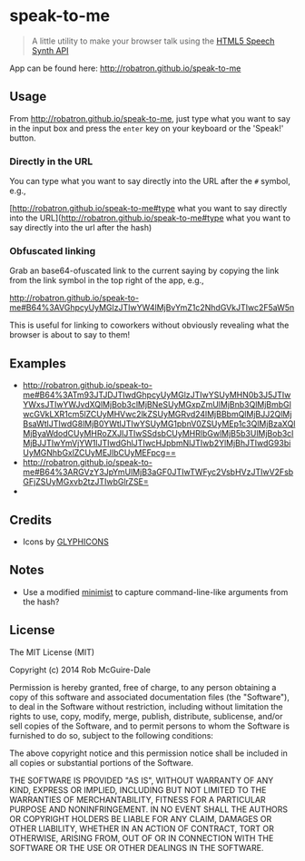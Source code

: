 # speak-to-me

> A little utility to make your browser talk using the [HTML5 Speech Synth API](http://updates.html5rocks.com/2014/01/Web-apps-that-talk---Introduction-to-the-Speech-Synthesis-API)

App can be found here: http://robatron.github.io/speak-to-me

## Usage

From http://robatron.github.io/speak-to-me, just type what you want to say in the input box and press the `enter` key on your keyboard or the 'Speak!' button.

### Directly in the URL

You can type what you want to say directly into the URL after the `#` symbol, e.g.,

  [http://robatron.github.io/speak-to-me#type what you want to say directly into the URL](http://robatron.github.io/speak-to-me#type what you want to say directly into the url after the hash)

### Obfuscated linking

Grab an base64-ofuscated link to the current saying by copying the link from the link symbol in the top right of the app, e.g., 

  http://robatron.github.io/speak-to-me#B64%3AVGhpcyUyMGlzJTIwYW4lMjBvYmZ1c2NhdGVkJTIwc2F5aW5n

This is useful for linking to coworkers without obviously revealing what the browser is about to say to them!

## Examples

- http://robatron.github.io/speak-to-me#B64%3ATm93JTJDJTIwdGhpcyUyMGlzJTIwYSUyMHN0b3J5JTIwYWxsJTIwYWJvdXQlMjBob3clMjBNeSUyMGxpZmUlMjBnb3QlMjBmbGlwcGVkLXR1cm5lZCUyMHVwc2lkZSUyMGRvd24lMjBBbmQlMjBJJ2QlMjBsaWtlJTIwdG8lMjB0YWtlJTIwYSUyMG1pbnV0ZSUyMEp1c3QlMjBzaXQlMjByaWdodCUyMHRoZXJlJTIwSSdsbCUyMHRlbGwlMjB5b3UlMjBob3clMjBJJTIwYmVjYW1lJTIwdGhlJTIwcHJpbmNlJTIwb2YlMjBhJTIwdG93biUyMGNhbGxlZCUyMEJlbCUyMEFpcg==
- http://robatron.github.io/speak-to-me#B64%3ARGVzY3JpYmUlMjB3aGF0JTIwTWFyc2VsbHVzJTIwV2FsbGFjZSUyMGxvb2tzJTIwbGlrZSE=
- 

## Credits

- Icons by [GLYPHICONS ](http://glyphicons.com/)

## Notes

- Use a modified [minimist](https://github.com/substack/minimist) to capture command-line-like arguments from the hash?

## License

The MIT License (MIT)

Copyright (c) 2014 Rob McGuire-Dale

Permission is hereby granted, free of charge, to any person obtaining a copy
of this software and associated documentation files (the "Software"), to deal
in the Software without restriction, including without limitation the rights
to use, copy, modify, merge, publish, distribute, sublicense, and/or sell
copies of the Software, and to permit persons to whom the Software is
furnished to do so, subject to the following conditions:

The above copyright notice and this permission notice shall be included in
all copies or substantial portions of the Software.

THE SOFTWARE IS PROVIDED "AS IS", WITHOUT WARRANTY OF ANY KIND, EXPRESS OR
IMPLIED, INCLUDING BUT NOT LIMITED TO THE WARRANTIES OF MERCHANTABILITY,
FITNESS FOR A PARTICULAR PURPOSE AND NONINFRINGEMENT. IN NO EVENT SHALL THE
AUTHORS OR COPYRIGHT HOLDERS BE LIABLE FOR ANY CLAIM, DAMAGES OR OTHER
LIABILITY, WHETHER IN AN ACTION OF CONTRACT, TORT OR OTHERWISE, ARISING FROM,
OUT OF OR IN CONNECTION WITH THE SOFTWARE OR THE USE OR OTHER DEALINGS IN
THE SOFTWARE.
